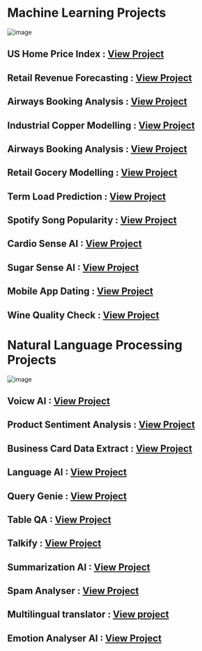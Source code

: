 # Machine Learning Projects

![image](https://github.com/praveendecode/Docker_ML_NLP_Projects/assets/95226524/f04da991-a735-4114-aa3c-ec60798b7fe4)



## US Home Price Index             : [View Project](https://github.com/praveendecode/US_HPI_Prediction)
 
##  Retail Revenue Forecasting     : [View Project](https://github.com/praveendecode/Retail-Revenue-Forecasting)

## Airways Booking Analysis        : [View Project](https://github.com/praveendecode/Airways-booking-analysis)

## Industrial Copper Modelling : [View Project](https://github.com/praveendecode/Industrial_Copper_Modeling)

## Airways Booking Analysis    : [View Project](https://github.com/praveendecode/Airways-booking-analysis)

## Retail Gocery Modelling     : [View Project](https://github.com/praveendecode/Retail-grocery-industry)
 
## Term Load Prediction        : [View Project](https://github.com/praveendecode/Term_Load_Predictor)
 
## Spotify Song Popularity     : [View Project](https://github.com/praveendecode/Spotify-Popularity-Predictor)
 
## Cardio Sense AI             : [View Project](https://github.com/praveendecode/CardioSense_AI)
 
## Sugar Sense AI              : [View Project](https://github.com/praveendecode/Sugar-Sense-AI)
 
## Mobile App Dating           : [View Project](https://github.com/praveendecode/Mobile-dating-app)
 
## Wine Quality Check          : [View Project](https://github.com/praveendecode/WineQualityPrediction)


# Natural Language Processing Projects

![image](https://github.com/praveendecode/Textwiz/assets/95226524/916abc3d-f61c-4a3c-a04c-a6ab7c3db7ef)

## Voicw AI  : [View Project](https://github.com/praveendecode/Voice_AI)

## Product Sentiment Analysis  : [View Project](https://github.com/praveendecode/Product_Sentiment_Analysis)

## Business Card Data Extract  : [View Project](https://github.com/praveendecode/BizCardX)

## Language AI                       : [View Project](https://github.com/praveendecode/Textwiz)
 
## Query Genie                 : [View Project](https://github.com/praveendecode/QueryGenie)
 
## Table QA                    : [View Project](https://github.com/praveendecode/TabulaQA)
 
## Talkify                     : [View Project](https://github.com/praveendecode/talkify)
 
## Summarization AI            : [View Project](https://github.com/praveendecode/SummarixAI)
 
## Spam Analyser               : [View Project](https://github.com/praveendecode/spamalyzer/tree/main)
 
## Multilingual translator     : [View project](https://github.com/praveendecode/multilingual-translator_AI)
 
## Emotion Analyser AI         : [View Project](https://github.com/praveendecode/emotion-analyzer-AI)

